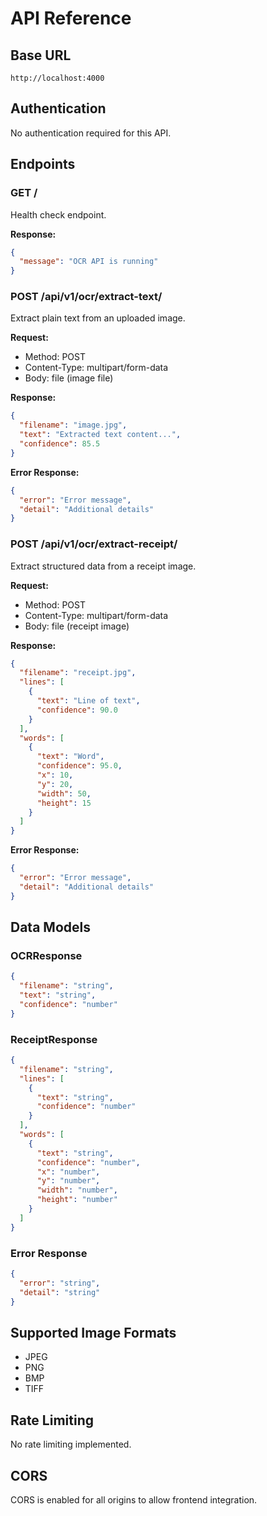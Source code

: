 # API Reference

## Base URL

```
http://localhost:4000
```

## Authentication

No authentication required for this API.

## Endpoints

### GET /

Health check endpoint.

**Response:**
```json
{
  "message": "OCR API is running"
}
```

### POST /api/v1/ocr/extract-text/

Extract plain text from an uploaded image.

**Request:**
- Method: POST
- Content-Type: multipart/form-data
- Body: file (image file)

**Response:**
```json
{
  "filename": "image.jpg",
  "text": "Extracted text content...",
  "confidence": 85.5
}
```

**Error Response:**
```json
{
  "error": "Error message",
  "detail": "Additional details"
}
```

### POST /api/v1/ocr/extract-receipt/

Extract structured data from a receipt image.

**Request:**
- Method: POST
- Content-Type: multipart/form-data
- Body: file (receipt image)

**Response:**
```json
{
  "filename": "receipt.jpg",
  "lines": [
    {
      "text": "Line of text",
      "confidence": 90.0
    }
  ],
  "words": [
    {
      "text": "Word",
      "confidence": 95.0,
      "x": 10,
      "y": 20,
      "width": 50,
      "height": 15
    }
  ]
}
```

**Error Response:**
```json
{
  "error": "Error message",
  "detail": "Additional details"
}
```

## Data Models

### OCRResponse
```json
{
  "filename": "string",
  "text": "string",
  "confidence": "number"
}
```

### ReceiptResponse
```json
{
  "filename": "string",
  "lines": [
    {
      "text": "string",
      "confidence": "number"
    }
  ],
  "words": [
    {
      "text": "string",
      "confidence": "number",
      "x": "number",
      "y": "number",
      "width": "number",
      "height": "number"
    }
  ]
}
```

### Error Response
```json
{
  "error": "string",
  "detail": "string"
}
```

## Supported Image Formats

- JPEG
- PNG
- BMP
- TIFF

## Rate Limiting

No rate limiting implemented.

## CORS

CORS is enabled for all origins to allow frontend integration.